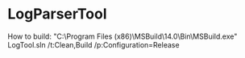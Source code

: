 # LogParserTool

How to build:
"C:\Program Files (x86)\MSBuild\14.0\Bin\MSBuild.exe" LogTool.sln /t:Clean,Build /p:Configuration=Release
